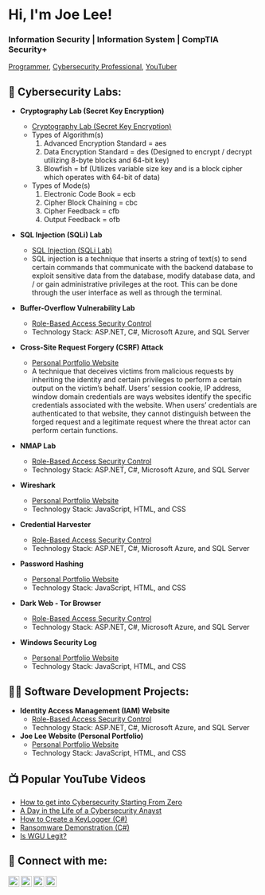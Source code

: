 <h1>Hi, I'm Joe Lee!</h2>
  <h3> Information Security  |  Information System  |  CompTIA Security+</h3>

  <a href="https://github.com/joshmadakor1">Programmer</a>, <a href="https://www.linkedin.com/in/joshmadakor/">Cybersecurity Professional</a>, <a href="https://www.youtube.com/c/joshmadakor">YouTuber</a></h1>
  
<h2>🔐 Cybersecurity Labs:</h2>

  - <b> Cryptography Lab (Secret Key Encryption) </b>
    - [Cryptography Lab (Secret Key Encryption)](https://github.com/JoeLeeTech/CryptographySecretKeyEncryption-Lab)
    - Types of Algorithm(s)
      1) Advanced Encryption Standard = aes
      2) Data Encryption Standard = des (Designed to encrypt / decrypt utilizing 8-byte blocks and 64-bit key)
      3) Blowfish = bf (Utilizes variable size key and is a block cipher which operates with 64-bit of data)
    - Types of Mode(s)
      1) Electronic Code Book = ecb
      2) Cipher Block Chaining = cbc
      3) Cipher Feedback = cfb
      4) Output Feedback = ofb
         
  - <b> SQL Injection (SQLi) Lab </b>
    - [SQL Injection (SQLi Lab)](https://github.com/JoeLeeTech/SQLInjection-SQLi-)
    - SQL injection is a technique that inserts a string of text(s) to send certain commands that communicate with the backend database to exploit sensitive data from the database, modify database data, and / or gain administrative privileges at the root. This can be done through the user
      interface as well as through the terminal.
      
  - <b> Buffer-Overflow Vulnerability Lab </b>
    - [Role-Based Access Security Control](https://github.com/joshmadakor1/Algorithms-Practice)
    - Technology Stack: ASP.NET, C#, Microsoft Azure, and SQL Server
      
  - <b> Cross-Site Request Forgery (CSRF) Attack </b>
    - [Personal Portfolio Website](https://github.com/JoeLeeTech/Cross-Site-Request-Forgery-Attack-Lab)
    - A technique that deceives victims from malicious requests by inheriting the identity and certain privileges to perform a certain output on the victim’s behalf. Users’ session cookie, IP address, window domain credentials are ways websites identify the specific credentials associated with
      the website. When users’ credentials are authenticated to that website, they cannot distinguish between the forged request and a legitimate request where the threat actor can perform certain functions.

  - <b>NMAP Lab </b>
    - [Role-Based Access Security Control](https://github.com/joshmadakor1/Algorithms-Practice)
    - Technology Stack: ASP.NET, C#, Microsoft Azure, and SQL Server
  - <b>Wireshark</b>
    - [Personal Portfolio Website](https://github.com/joshmadakor1/Algorithms-Practice)
    - Technology Stack: JavaScript, HTML, and CSS
  - <b>Credential Harvester</b>
    - [Role-Based Access Security Control](https://github.com/joshmadakor1/Algorithms-Practice)
    - Technology Stack: ASP.NET, C#, Microsoft Azure, and SQL Server
  - <b>Password Hashing</b>
    - [Personal Portfolio Website](https://github.com/joshmadakor1/Algorithms-Practice)
    - Technology Stack: JavaScript, HTML, and CSS
  - <b> Dark Web - Tor Browser</b>
    - [Role-Based Access Security Control](https://github.com/joshmadakor1/Algorithms-Practice)
    - Technology Stack: ASP.NET, C#, Microsoft Azure, and SQL Server
  - <b>Windows Security Log</b>
    - [Personal Portfolio Website](https://github.com/joshmadakor1/Algorithms-Practice)
    - Technology Stack: JavaScript, HTML, and CSS

<h2>👨‍💻 Software Development Projects:</h2>

  - <b>Identity Access Management (IAM) Website </b>
    - [Role-Based Access Security Control](https://github.com/joshmadakor1/Algorithms-Practice)
    - Technology Stack: ASP.NET, C#, Microsoft Azure, and SQL Server
  - <b>Joe Lee Website (Personal Portfolio)</b>
    - [Personal Portfolio Website](https://github.com/joshmadakor1/Algorithms-Practice)
    - Technology Stack: JavaScript, HTML, and CSS
      
<h2>📺 Popular YouTube Videos</h2>

- [How to get into Cybersecurity Starting From Zero](https://www.youtube.com/watch?v=a83ASGn_V_s)
- [A Day in the Life of a Cybersecurity Anayst](https://www.youtube.com/watch?v=uHy3oM7NnoU)
- [How to Create a KeyLogger (C#)](https://www.youtube.com/watch?v=N-L9hklSlNk)
- [Ransomware Demonstration (C#)](https://www.youtube.com/watch?v=OfvdQeh79s0)
- [Is WGU Legit?](https://www.youtube.com/watch?v=E2MwRWxDBkA)

<h2> 🤳 Connect with me:</h2>

[<img align="left" alt="JoshMadakor | YouTube" width="22px" src="https://cdn.jsdelivr.net/npm/simple-icons@v3/icons/youtube.svg" />][youtube]
[<img align="left" alt="JoshMadakor | Twitter" width="22px" src="https://cdn.jsdelivr.net/npm/simple-icons@v3/icons/twitter.svg" />][twitter]
[<img align="left" alt="JoshMadakor | LinkedIn" width="22px" src="https://cdn.jsdelivr.net/npm/simple-icons@v3/icons/linkedin.svg" />][linkedin]
[<img align="left" alt="JoshMadakor | Instagram" width="22px" src="https://cdn.jsdelivr.net/npm/simple-icons@v3/icons/instagram.svg" />][instagram]

[twitter]: https://twitter.com/joshmadakor
[youtube]: https://www.youtube.com/c/joshmadakor
[instagram]: https://www.instagram.com/joshmadakor/
[linkedin]: https://linkedin.com/in/joshmadakor

<!--
**joshmadakor1/joshmadakor1** is a ✨ _special_ ✨ repository because its `README.md` (this file) appears on your GitHub profile.

Here are some ideas to get you started:

- 🔭 I’m currently working on ...
- 🌱 I’m currently learning ...
- 👯 I’m looking to collaborate on ...
- 🤔 I’m looking for help with ...
- 💬 Ask me about ...
- 📫 How to reach me: ...
- 😄 Pronouns: ...
- ⚡ Fun fact: ...
